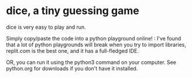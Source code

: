 <h1>dice, a tiny guessing game</h1>
<break></break>
dice is very easy to play and run.

Simply copy/paste the code into a python playground online!
: I've found that a lot of python playgrounds will break when you try to import libraries, replit.com is the best one, and it has a full-fledged IDE.

OR, you can run it using the python3 command on your computer. See python.org for downloads if you don't have it installed.
